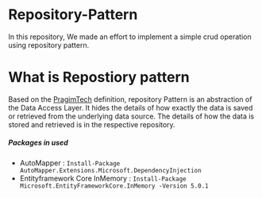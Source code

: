 # Repository-Pattern
In this repository, We made an effort to implement a simple crud operation using repository pattern.

# What is Repostiory pattern
Based on the <a href="https://www.pragimtech.com/blog/blazor/rest-api-repository-pattern/#:~:text=Repository%20Pattern%20is%20an%20abstraction,is%20in%20the%20respective%20repository.">PragimTech</a> definition, repository Pattern is an abstraction of the Data Access Layer. It hides the details of how exactly the data is saved or retrieved from the underlying data source. The details of how the data is stored and retrieved is in the respective repository.

<h5>Packages in used</h5>

- AutoMapper : <code>Install-Package AutoMapper.Extensions.Microsoft.DependencyInjection</code>
- Entityframework Core InMemory : <code>Install-Package Microsoft.EntityFrameworkCore.InMemory -Version 5.0.1</code>

